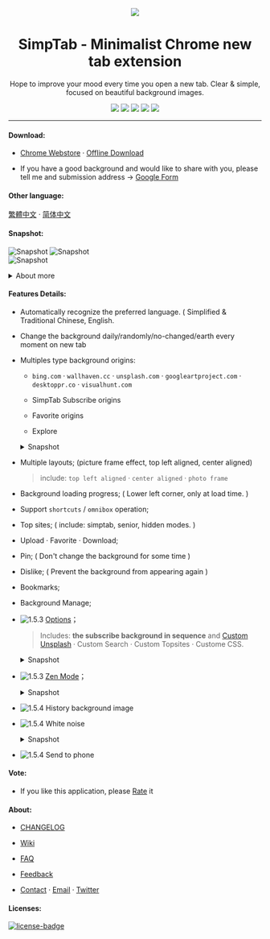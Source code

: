 <p align="center"><img src="http://st.ksria.cn/logo@384.png" /></p>
<h1 align="center">SimpTab - Minimalist Chrome new tab extension</h1>
<p align="center">Hope to improve your mood every time you open a new tab. Clear & simple, focused on beautiful background images.</p>
<p align="center">
   <a href="https://github.com/kenshin/simptab/releases"><img src="https://img.shields.io/badge/lastest_version-1.5.5-blue.svg"></a>
   <a target="_blank" href="http://ksria.com/simptab"><img src="https://img.shields.io/badge/website-_simptab.ksria.com-1DBA90.svg"></a>
   <a target="_blank" href="https://chrome.google.com/webstore/detail/simptab-new-tab/kbgmbmkhepchmmcnbdbclpkpegbgikjc"><img src="https://img.shields.io/badge/download-_chrome_webstore-brightgreen.svg"></a>
   <a href="http://ksria.com/simptab/crx/1.5.5/simptab.crx"><img src="https://img.shields.io/badge/download-_crx-brightgreen.svg"></a>
   <a href="https://gitter.im/Kenshin/simptab?utm_source=badge&utm_medium=badge&utm_campaign=pr-badge"><img src="https://badges.gitter.im/Kenshin/simptab.svg"></a>
</p>
</p>

***

#### Download:
* [Chrome Webstore](https://chrome.google.com/webstore/detail/simptab-new-tab/kbgmbmkhepchmmcnbdbclpkpegbgikjc) · [Offline Download](http://ksria.com/simptab/crx/1.5.5/simptab.crx)

* If you have a good background and would like to share with you, please tell me and submission address → [Google Form](https://goo.gl/forms/oThieQCP6xk626GU2)

#### Other language:
[繁體中文](https://github.com/kenshin/simptab/blob/master/README.tw.md) · [简体中文](https://github.com/kenshin/simptab/blob/master/README.md)

#### Snapshot:
![Snapshot](http://st.ksria.cn/start@webstore.png)
![Snapshot](http://st.ksria.cn/mask@webstore.png?20181011)  
![Snapshot](http://st.ksria.cn/zenmode@webstore.png)  

<details><summary>About more</summary>
  <img src="http://st.ksria.cn/bookmarks@webstore.png">
  <img src="http://st.ksria.cn/subscribe@webstore.png">
  <img src="http://st.ksria.cn/options@webstore.png">
  <img src="http://st.ksria.cn/quickbar@webstore.png">
  <img src="https://i.loli.net/2018/12/30/5c2841e3144ab.png">
</details>

#### Features Details:
- Automatically recognize the preferred language. ( Simplified & Traditional Chinese, English.

- Change the background daily/randomly/no-changed/earth every moment on new tab

- Multiples type background origins:
  * `bing.com` · `wallhaven.cc` · `unsplash.com` · `googleartproject.com` · `desktoppr.co` · `visualhunt.com`

  * SimpTab Subscribe origins  

  * Favorite origins

  * Explore

  <details><summary>Snapshot</summary>
    <img src="https://i.loli.net/2018/12/30/5c2841e3aef3f.png">
  </details>

- Multiple layouts; (picture frame effect, top left aligned, center aligned)

  > include: `top left aligned` · `center aligned` · `photo frame`

- Background loading progress; ( Lower left corner, only at load time. )

- Support `shortcuts` / `omnibox` operation;

- Top sites; ( include: simptab, senior, hidden modes. )

- Upload · Favorite · Download;

- Pin; ( Don't change the background for some time )

- Dislike; ( Prevent the background from appearing again )

- Bookmarks;

- Background Manage;

- ![1.5.3](https://img.shields.io/badge/1.5.3-red.svg) [Options](http://ksria.com/simptab/docs/#/选项页)；

  > Includes: **the subscribe background in sequence** and [Custom Unsplash](http://ksria.com/simptab/docs/#/背景源?id=自定义unsplash源) · Custom Search · Custom Topsites · Custome CSS.

  <details><summary>Snapshot</summary>
    <img src="https://i.loli.net/2018/11/23/5bf7b165cfe22.jpg">
  </details>

- ![1.5.3](https://img.shields.io/badge/1.5.3-red.svg) [Zen Mode](http://ksria.com/simptab/docs/#/禅模式)；

  <details><summary>Snapshot</summary>
    <img src="https://i.loli.net/2018/11/23/5bf79e09c11f6.jpg">
    <img src="https://i.loli.net/2018/11/23/5bf7a756d6708.jpg">
    <img src="https://i.loli.net/2018/11/23/5bf7a3625cc20.jpg">
  </details>

- ![1.5.4](https://img.shields.io/badge/1.5.4-red.svg) History background image

- ![1.5.4](https://img.shields.io/badge/1.5.4-red.svg) White noise

  <details><summary>Snapshot</summary>
    <img src="https://i.loli.net/2018/12/30/5c2841e2dac04.png">
  </details>

- ![1.5.4](https://img.shields.io/badge/1.5.4-red.svg) Send to phone

#### Vote:
* If you like this application, please [Rate](https://chrome.google.com/webstore/detail/simptab-new-tab/kbgmbmkhepchmmcnbdbclpkpegbgikjc) it

#### About:
* [CHANGELOG](http://ksria.com/simptab/docs/#/CHANGELOG.en)

* [Wiki](http://ksria.com/simptab/docs/#)

* [FAQ](http://ksria.com/simptab/docs/#/常见问题)

* [Feedback](https://github.com/kenshin/simptab/issues)

* [Contact](http://kenshin.wang) · [Email](kenshin@ksria.com) · [Twitter](https://twitter.com/wanglei001)

#### Licenses:
[![license-badge]][license-link]

<!-- Link -->
[license-badge]:    https://img.shields.io/github/license/mashape/apistatus.svg
[license-link]:     https://opensource.org/licenses/MIT
